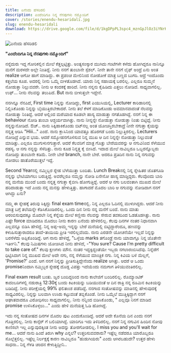 ```yaml
---
title: ಏನೆಂದು ಹೆಸರಿಡಲಿ
description: ಎಂದೆಂದಿಗೂ ನಿನ್ನ ನೆನಪುಗಳು ನಮ್ಮೊಂದಿಗೆ
cover: /stories/enendu-hesaridali.jpg
slug: enendu-hesaridali
download: https://drive.google.com/file/d/1kgDPpPL3spc4_mznGpJlOz3iYNrKwzDk/view?usp=drive_link
---
```


![ಎನೆಂದು ಹೆಸರಿಡಲಿ](/stories/enendu-hesaridali.jpg)

**"ಎಂದೆಂದಿಗೂ ನಿನ್ನ ನೆನಪುಗಳು ನಮ್ಮೊಂದಿಗೆ"**

ನನ್ನೆದುರು ಇದ್ದ ಗೋರಿಕಲ್ಲಿನ ಮೇಲೆ ಕೆತ್ತಲ್ಪಟ್ಟಿತ್ತು. ಅಂತ್ಯಸಂಸ್ಕಾರ ಮುಗಿದು ಗಂಟೆಗಳೇ ಕಳೆದು ಹೋಗಿದ್ದರೂ ನಾನಿನ್ನೂ ಮನೆಗೆ ಮರಳದೇ ಅಲ್ಲೇ ನಿಂತಿದ್ದೆ. ನೀನು ನನಗೆ ತುಂಬಾನೇ ಸ್ಪೆಶಲ್. ನೀನೇ ತಾನೇ ನನಗೆ ಲೈಫ್ ಅಂದ್ರೆ ಏನು ಅಂತ realize ಆಗೋ ಹಾಗೆ ಮಾಡಿದ್ದು. ಈ ಪ್ರಪಂಚ ಮೇಲಿನಿಂದ ನೋಡೋಕೆ ಮಾತ್ರ ಬಣ್ಣದ ಬುಗರಿ. ಆದ್ರೆ ಇಂದೊಂದು ಕತ್ತಲೆಯ ಕೂಪ. ಅದರಲ್ಲಿ ನೀನು ಒಮ್ಮೆ ಬೀಳತೊಡಗಿದೆ. ಯಾರು ನಿನ್ನ ಸಹಾಯಕ್ಕೆ ಬರಲಿಲ್ಲ. ಎಲ್ಲರೂ ಸುಮ್ಮನೆ ನೋಡುತ್ತಾ ನಿಲ್ಲುವವರೇ. ನೀನು ಆ ಕಂದಕಕ್ಕೆ ಹಾರಿದೆ. ನೀನು ನನ್ನನು ಕೈಹಿಡಿದು ಎತ್ತಲು ನೋಡಿದೆ. ಸಾಧ್ಯವಾಗಲಿಲ್ಲ. ಉಫ್... ನೀನು ನೆಲವನ್ನು ತಲುಪಿದೆ. But ನಾನು ಬೀಳುತ್ತಲೇ ಇದ್ದೇನೆ.

ನನಗಿನ್ನೂ ನೆನಪಿದೆ, First time ನಿನ್ನನ್ನು ನೋಡಿದ್ದು, first ಪಿಯುಸಿಯಲ್ಲಿ, Lecturer ಕಾರಿಡಾರಿನಲ್ಲಿ ನಿಲ್ಲಿಸಿಕೊಂಡು ನಿನ್ನನ್ನು ಬೈಯುತ್ತಿರಬೇಕಾದರೆ. ನೀನು ತಲೆ ಕೆಳಗೆ ಮಾಡಿಕೊಂಡು ಅವಮಾನವಾದಂತೆ ನೆಲವನ್ನು ನೋಡುತ್ತಾ  ನಿಂತಿದ್ದೆ. ಆದರೆ ಅಲ್ಲಿಂದ ಮರೆಯಾದ ಕೂಡಲೇ ಹಾಸ್ಯ ಮಾಡುತ್ತಾ ನಗತೊಡಗಿದ್ದೆ. ನನಗೆ ನಿನ್ನ ಈ behaviour ನೋಡಿ ತುಂಬಾ ಆಶ್ಚರ್ಯವಾಗಿತ್ತು. ನಾನು ನೀನ್ನನ್ನೇ ನೋಡುತ್ತಾ ನೋಡುತ್ತಾ ನಿಂತು ಬಿಟ್ಟಿದ್ದೆ. ನೀನು ನನ್ನನ್ನುನೋಡಿದೆ. ಔಚ್.. ನಾನು ಸಿಕ್ಕಿಹಾಕಿಕೊಂಡು ಬಿಟ್‌ನಲ್ಲ ಅಂತ ಯೋಚಿಸ್ತಿರಬೇಕಾದ್ರೆ ನೀನೇ ನಗುತ್ತಾ ಕೈಯನ್ನು ನನ್ನತ್ತ ಆಡಿಸಿ "Hiii..." ಎಂದೆ. ನಾನು ಕ್ಲಾಸಿನಿಂದ ಯಾವತ್ತೂ ಹೊರಗಡೆ ಬಂದು ನಿಲ್ಲುತ್ತಿರಲಿಲ್ಲ. Lecturers ನೋಡಿದ್ರೆ ಎನ್ನುವ ಭಯ. ಆದರೆ ಸಮ್ಮೋಹನಗೊಳಿಸುವ ನಿನ್ನ ಮುಖ ಆ ದಿನ ನಿನ್ನನ್ನೇ ನೋಡುತ್ತಾ ನಿಲ್ಲುವಂತೆ ಮಾಡಿತ್ತು. ಎಲ್ಲರೂ ಮುಗುಳುನಗುತ್ತಾರೆ. ಆದರೆ ಕೆಲವರಿಗೆ ಮಾತ್ರ ಗೊತ್ತು ಬೇರೆಯವರನ್ನು ಆ ನಗುವಿನಿಂದ ಸೆಳೆಯುವ ರಹಸ್ಯ. ಆ ನಗು  ನನ್ನನ್ನು ಸೆಳೆದಿತ್ತು. ನಾನು ಕೂಡ ನಿನ್ನತ್ತ ಕೈ ಬೀಸಿದೆ. ಇದಾದ ಮೇಲೆ ನಾವಿಬ್ಬರೂ ಒಬ್ಬರನ್ನೊಬ್ಬರು ನೋಡಿದ್ದು  ತುಂಬಾನೇ ಕಡಿಮೆ. ನೀನೇ ಬೇರೆ branch, ನಾನೇ ಬೇರೆ. ಆದರೂ ಪ್ರತಿದಿನ ನಾನು ನಿನ್ನ ನಗುವನ್ನು ನೋಡಲು ಹಾತೊರೆಯುತ್ತಲೆ ಇದ್ದೆ.

Second Yearನಲ್ಲಿ ನಮ್ಮಿಬ್ಬರ ಸ್ನೇಹ ಬೆಳೆಯುತ್ತಾ ಬಂದಿತು. Lunch Breakನಲ್ಲಿ ನಿನ್ನ ಸ್ನೇಹಿತರ ಜೊತಗೂಡಿ ನನ್ನನ್ನು ಭೇಟಿಯಾಗಲು ಬರುತ್ತಿದ್ದೆ. ಅವರೆಲ್ಲರೂ ನಮ್ಮನ್ನು ನೋಡಿ ಏನೇನೋ ಹಾಸ್ಯ ಮಾಡ್ತಿದ್ದರು. ಕೆಲವೊಂದು ಬಾರಿ ನನ್ನ ಮನೆಯ ಮುಂದೆ ಬಂದು ನನ್ನತ್ತ ನಗುತ್ತಾ ಕೈಬೀಸಿ ಹೋಗುತ್ತಿದ್ದೆ. ಆದರೆ ಆ ನಗು ಬಲವಂತಾಗಿ ಮುಖದ ಮೇಲೆ ಹರಿದಾಡುತ್ತಾ ಇದೆ ಎಂದು ನನ್ನ ಮನಸ್ಸು ಹೇಳುತ್ತಿತ್ತು. ಹಾಗಾದರೆ ಮೊದಲ ಬಾರಿ ಆ ನಗುವನ್ನು ನೋಡಿದಾಗ ನನಗೆ  ಆಗಿದ್ದು ಏನು?

ನಮ್ಮ ಈ ಸ್ನೇಹಕ್ಕೆ ತಿರುವು ಸಿಕ್ಕಿದ್ದು final exam timeನಲ್ಲಿ. ನಿನ್ನ ಎಲ್ಲರೂ ಓದಿನಲ್ಲಿ ಮುಳುಗಿದ್ದರು. ಆದರೆ ನೀನು ಮಾತ್ರ ಬಗ್ಗೆ ತಲೆಯನ್ನೇ ಕೆಡಿಸಿಕೊಂಡಿರಲಿಲ್ಲ. ಒಂದು ದಿನ ನೀನು ನನ್ನ ಮನೆಗೆ ಬಂದೆ. ನಾನು ಮಾತು ಆರಂಬಿಸುವುದಕ್ಕೂ ಮೊದಲೇ ನಿನ್ನ ಕೆನ್ನೆಯ ಮೇಲೆ ಕಣ್ಣೀರು ನೆಲವನ್ನು ಸೇರುವ ತವಕದಿಂದ ಓಡತೊಡಗಿತ್ತು. ನಾನು ಎಷ್ಟೇ force ಮಾಡಿದರೂ ಮೊದಲು ನೀನು ಕಾರಣ ಏನೆಂದು ಹೇಳಿರಲಿಲ್ಲ. ಕೆಲವು ದಿನಗಳ ನಂತರ ನಿಧಾನವಾಗಿ ಎಲ್ಲವನ್ನೂ ಬಿಡಿಸಿ ಹೇಳಿದ್ದೆ. ನಿನ್ನ ಅಪ್ಪ-ಅಮ್ಮ ಇನ್ನನ್ನು ಬೇರೆ ಮನೆಯಲ್ಲಿ ಬಿಟ್ಟಿದ್ದಾರೆಂದೂ, ಹಣವನ್ನು ಕಳುಹಿಸುತ್ತಾರಾದರೂ ತಂದೆ-ತಾಯಿಯ ಪ್ರೀತಿ ಇರಲಿಲ್ಲವೆಂದು. ನಾನು ಎರಡನೇ ಯೋಚನೆಯೇ ಇಲ್ಲದೆ ನಿನ್ನನ್ನು ಬರಸೆಳೆದು ಅಪ್ಪಿಕೊಂಡಿದ್ದೆ. ಆಗ ನಾನು ಹೇಳಿದ್ದೆ, "ಒಳ್ಳೆಯ marks ತಗೊಂಡ್ರೆ ನಾನು ಯಾವಾಗ್ಲೂ ನಿನ್ನ ಜೊತೇನೇ ಇರ್ತೀನಿ." ಕೆಲವು ನಿಮಿಷಗಳು ಯೋಚಿಸಿದ ನೀನು ಹೇಳಿದೆ, -"You sure? Cause I’m pretty difficult to take care of." ಕೆಲವು ಕ್ಷಣಗಳು ಮೌನ. ನಂತರ ಇದ್ದಕ್ಕಿದ್ದಂತೆಯೇ ಇಬ್ಬರು ನಗಲಾರಂಬಿಸಿದೆವು. ನಿನ್ನೆಡೆಗೆ ಧಿಟ್ಟಿಸಿದಾಗ ನಿನ್ನ ಮುಖದ ಮೇಲೆ ಅದೇ ನಗು, ನನ್ನ ಸೆಳೆಯುವ ಮಾಂತ್ರಿಕ ನಗು. ನಿನ್ನ ಕಿವಿಯ ಬಳಿ ಮೆಲ್ಲಗೆ, 'Promise?' ಎಂದೆ. ಆಗ ನನಗೆ ನಿನ್ನನ್ನು ಪ್ರೀತಿಸುತ್ತಿದ್ದೇನೆಂದು realize ಆಗಿತ್ತು. ಆದರೆ ಆ ಒಂದು promiseನಿಂದಾಗಿ ನಮ್ಮಿಬ್ಬರ ಸ್ನೇಹಕ್ಕೆ ದೊಡ್ಡ ವಿಪತ್ತು ಇದೆಯೆಂದು ನಮಗಾಗ ತಿಳಿಯುವಂತಿರಲಿಲ್ಲ.

Final exam result ಬಂತು. ಜ್ವರ ಬಂದಿದ್ದರಿಂದ ನಾನು ಕಾಲೇಜಿಗೆ ಬಂದಿರಲಿಲ್ಲ. ರೊಮ್ಯಾಂಟಿಕ್ ಕಾದಂಬರಿಗಳಲ್ಲಿ ನಡುರಾತ್ರಿ 12:30ಕ್ಕೆ ಬಂದು ಕಿಟಕಿಯನ್ನು ಬಡಿಯುವಂತೆ ಆ ದಿನ ರಾತ್ರಿ ನನ್ನ ರೂಮಿನ ಕಿಟಕಿಯನ್ನು ಬಡಿದಿದ್ದೆ. ನೀನು ಪರೀಕ್ಷೆಯಲ್ಲಿ 99% ಫಲಿತಾಂಶ ಪಡೆದಿದ್ದೆ. ನನಗಾದ ಸಂತೋಷವನ್ನು ಮಾತಿನಲ್ಲಿ ಹೇಳುವುದಕ್ಕೆ ಸಾಧ್ಯವಿರಲಿಲ್ಲ. ನಿನ್ನನ್ನು ಬಲವಾಗಿ ಉಸಿರು ಕಟ್ಟುವಂತೆ ತಬ್ಬಿಕೊಂಡೆ. ನೀನು ಒಮ್ಮೆಲೆ ಮುತ್ತಿಕ್ಕಿದ್ದಾಗ ನನಗೆ ಆಘಾತವಾದರೂ ವಿರೋಧಿಸಲು ಸಾಧ್ಯವಾಗಲಿಲ್ಲ. ನೀನು ನನ್ನಿಂದ ಬಿಡಿಸಿಕೊಂಡು, " ಎಲ್ಲವೂ ನಿನಗೆ ಮಾಡಿದ promise ಉಳಿಸಿಕೊಳ್ಳಲು..." ಎಂದು ಹೇಳಿ ಮನೆಯತ್ತ ಓಡಿ ಹೋಗಿದ್ದೆ.

ಇದು ನನ್ನ ಸಂತೋಷದ ದಿನಗಳ ಮೊದಲ ಪುಟ ಎಂದುಕೊಂಡಿದ್ದೆ. ಆದರೆ ಅದೇ ಕೊನೆಯ ದಿನ ಎಂದು ನನಗೆ ಗೊತ್ತಿರಲಿಲ್ಲ. ನೀನು ಕಾನ್ಸೆರ್ ಗೆ ಬಲಿಯಾಗಿದ್ದೆ. ಯಾರಿಗೂ ಇದು ತಿಳಿದಿರಲಿಲ್ಲ. ನನಗೆ ನಿನ್ನ ನಗುವಿನ ಹಿಂದಿನ ನೋವು ಕಾಣಿಸಲೇ ಇಲ್ಲ ಎನ್ನುವುದಕ್ಕಿಂತ ನೀನು ಅದನ್ನು ತೋರಗೋಡಲಿಲ್ಲ.  I miss you and you'll wait for me... ಆದರೆ ನಾನು ಹಿಂದೆ ತಿರುಗಿ why ಎನ್ನಲೆ? ಉತ್ತರಿಸುವವರಾರು? ಇಷ್ಟೆಲ್ಲ ನಡೆದರೂ ಯಾರೊಬ್ಬರೂ ಸೊಲ್ಲೆತ್ತಲಿಲ್ಲ. ಇಷ್ಟೆಲ್ಲ ನಿರ್ಲಕ್ಷಕ್ಕೆ ಕಾರಣ ನಾವಿಬ್ಬರೂ "ಹುಡುಗಿಯರು" ಎಂದು ಆಗಿರಬಹುದೇ? ಉತ್ತರ ಹೇಳು ಸಾಧನಾ.. ನಿನ್ನ ಗೆಳತಿ ಚಂದನ ಕೇಳುತ್ತಿದ್ದೀನಿ..
